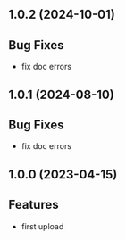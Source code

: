 ## 1.0.2 (2024-10-01)

## Bug Fixes

- fix doc errors

## 1.0.1 (2024-08-10)

## Bug Fixes

- fix doc errors

## 1.0.0 (2023-04-15)

## Features

- first upload